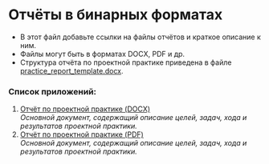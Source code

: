 # Отчёты в бинарных форматах

- В этот файл добавьте ссылки на файлы отчётов и краткое описание к ним.
- Файлы могут быть в форматах DOCX, PDF и др.
- Структура отчёта по проектной практике приведена в файле [practice_report_template.docx](practice_report_template.docx).

### Список приложений:

1. [Отчёт по проектной практике (DOCX)](./practice_report_template.docx)  
   _Основной документ, содержащий описание целей, задач, хода и результатов проектной практики._
2. [Отчёт по проектной практике (PDF)](./practice_report_template.pdf)  
   _Основной документ, содержащий описание целей, задач, хода и результатов проектной практики._
